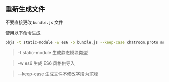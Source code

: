 ## 重新生成文件

不要直接更改 ```bundle.js``` 文件

使用以下命令生成

```bash
pbjs -t static-module -w es6 -o bundle.js --keep-case chatroom.proto messages.proto
```
> -t static-module 生成静态模块类型

> -w es6 生成 ES6 风格供导入

> --keep-case 生成文件不修改字段为驼峰